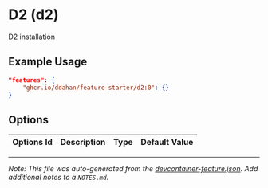 
# D2 (d2)

D2 installation

## Example Usage

```json
"features": {
    "ghcr.io/ddahan/feature-starter/d2:0": {}
}
```

## Options

| Options Id | Description | Type | Default Value |
|-----|-----|-----|-----|




---

_Note: This file was auto-generated from the [devcontainer-feature.json](https://github.com/ddahan/feature-starter/blob/main/src/d2/devcontainer-feature.json).  Add additional notes to a `NOTES.md`._
